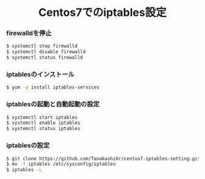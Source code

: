 <h1 align="center">Centos7でのiptables設定</h1>

### firewalldを停止
```sh
$ systemctl stop firewalld
$ systemctl disable firewalld
$ systemctl status firewalld
```

### iptablesのインストール
```sh
$ yum -y install iptables-services
```

### iptablesの起動と自動起動の設定
```sh
$ systemctl start iptables
$ systemctl enable iptables
$ systemctl status iptables
```

### iptablesの設定
```sh
$ git clone https://github.com/TanakashiXr/centos7-iptables-setting.git/iptables
$ mv -f iptables /etc/sysconfig/iptables
$ iptables -L
```

